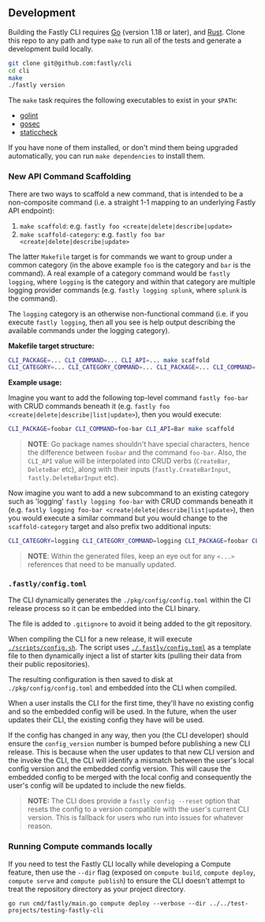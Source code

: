 ## Development

Building the Fastly CLI requires [Go](https://golang.org) (version
1.18 or later), and [Rust](https://www.rust-lang.org/). Clone this
repo to any path and type `make` to run all of the tests and generate
a development build locally.

```sh
git clone git@github.com:fastly/cli
cd cli
make
./fastly version
```

The `make` task requires the following executables to exist in your `$PATH`:

- [golint](https://github.com/golang/lint)
- [gosec](https://github.com/securego/gosec)
- [staticcheck](https://staticcheck.io/)

If you have none of them installed, or don't mind them being upgraded automatically, you can run `make dependencies` to install them.

### New API Command Scaffolding

There are two ways to scaffold a new command, that is intended to be a non-composite command (i.e. a straight 1-1 mapping to an underlying Fastly API endpoint):

1. `make scaffold`: e.g. `fastly foo <create|delete|describe|update>`
2. `make scaffold-category`: e.g. `fastly foo bar <create|delete|describe|update>`

The latter `Makefile` target is for commands we want to group under a common category (in the above example `foo` is the category and `bar` is the command). A real example of a category command would be `fastly logging`, where `logging` is the category and within that category are multiple logging provider commands (e.g. `fastly logging splunk`, where `splunk` is the command).

The `logging` category is an otherwise non-functional command (i.e. if you execute `fastly logging`, then all you see is help output describing the available commands under the logging category).

**Makefile target structure:**

```bash
CLI_PACKAGE=... CLI_COMMAND=... CLI_API=... make scaffold
CLI_CATEGORY=... CLI_CATEGORY_COMMAND=... CLI_PACKAGE=... CLI_COMMAND=... CLI_API=... make scaffold-category
```

**Example usage:**

Imagine you want to add the following top-level command `fastly foo-bar` with CRUD commands beneath it (e.g. `fastly foo <create|delete|describe|list|update>`), then you would execute:

```bash
CLI_PACKAGE=foobar CLI_COMMAND=foo-bar CLI_API=Bar make scaffold
```

> **NOTE**: Go package names shouldn't have special characters, hence the difference between `foobar` and the command `foo-bar`. Also, the `CLI_API` value will be interpolated into CRUD verbs (`CreateBar`, `DeleteBar` etc), along with their inputs (`fastly.CreateBarInput`, `fastly.DeleteBarInput` etc).

Now imagine you want to add a new subcommand to an existing category such as 'logging' `fastly logging foo-bar` with CRUD commands beneath it (e.g. `fastly logging foo-bar <create|delete|describe|list|update>`), then you would execute a similar command but you would change to the `scaffold-category` target and also prefix two additional inputs:

```bash
CLI_CATEGORY=logging CLI_CATEGORY_COMMAND=logging CLI_PACKAGE=foobar CLI_COMMAND=foo-bar CLI_API=Bar make scaffold-category
```

> **NOTE**: Within the generated files, keep an eye out for any `<...>` references that need to be manually updated.

### `.fastly/config.toml`

The CLI dynamically generates the `./pkg/config/config.toml` within the CI release process so it can be embedded into the CLI binary.

The file is added to `.gitignore` to avoid it being added to the git repository.

When compiling the CLI for a new release, it will execute [`./scripts/config.sh`](./scripts/config.sh). The script uses [`./.fastly/config.toml`](./.fastly/config.toml) as a template file to then dynamically inject a list of starter kits (pulling their data from their public repositories).

The resulting configuration is then saved to disk at `./pkg/config/config.toml` and embedded into the CLI when compiled.

When a user installs the CLI for the first time, they'll have no existing config and so the embedded config will be used. In the future, when the user updates their CLI, the existing config they have will be used.

If the config has changed in any way, then you (the CLI developer) should ensure the `config_version` number is bumped before publishing a new CLI release. This is because when the user updates to that new CLI version and the invoke the CLI, the CLI will identify a mismatch between the user's local config version and the embedded config version. This will cause the embedded config to be merged with the local config and consequently the user's config will be updated to include the new fields.

> **NOTE:** The CLI does provide a `fastly config --reset` option that resets the config to a version compatible with the user's current CLI version. This is fallback for users who run into issues for whatever reason.

### Running Compute commands locally

If you need to test the Fastly CLI locally while developing a Compute feature, then use the `--dir` flag (exposed on `compute build`, `compute deploy`, `compute serve` and `compute publish`) to ensure the CLI doesn't attempt to treat the repository directory as your project directory.

```shell
go run cmd/fastly/main.go compute deploy --verbose --dir ../../test-projects/testing-fastly-cli
```
